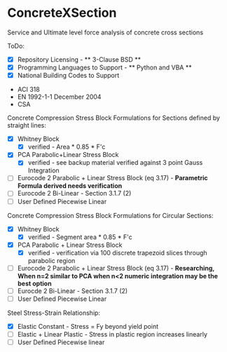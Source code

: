 # ConcreteXSection
Service and Ultimate level force analysis of concrete cross sections

ToDo:
- [x] Repository Licensing - ** 3-Clause BSD **
- [x] Programming Languages to Support - ** Python and VBA **
- [x] National Building Codes to Support
 - ACI 318
 - EN 1992-1-1 December 2004
 - CSA

Concrete Compression Stress Block Formulations for Sections defined by straight lines:
- [x] Whitney Block
  - [x] verified - Area * 0.85 * F'c
- [x] PCA Parabolic+Linear Stress Block
  - [x] verified - see backup material verified against 3 point Gauss Integration
- [ ] Eurocode 2 Parabolic + Linear Stress Block (eq 3.17) - **Parametric Formula derived needs verification**
- [ ] Eurocode 2 Bi-Linear - Section 3.1.7 (2)
- [ ] User Defined Piecewise Linear

Concrete Compression Stress Block Formulations for Circular Sections:
- [x] Whitney Block
  - [x] verified - Segment area * 0.85 * F'c
- [x] PCA Parabolic + Linear Stress Block
  - [x] verified - verification via 100 discrete trapezoid slices through parabolic region
- [ ] Eurocode 2 Parabolic + Linear Stress Block (eq 3.17) - **Researching, When n=2 similar to PCA when n<2 numeric integration may be the best option**
- [ ] Eurocde 2 Bi-Linear - Section 3.1.7 (2)
- [ ] User Defined Piecewise Linear

Steel Stress-Strain Relationship:
- [x] Elastic Constant - Stress = Fy beyond yield point
- [ ] Elastic + Linear Plastic - Stress in plastic region increases linearly
- [ ] User Defined Piecewise linear

